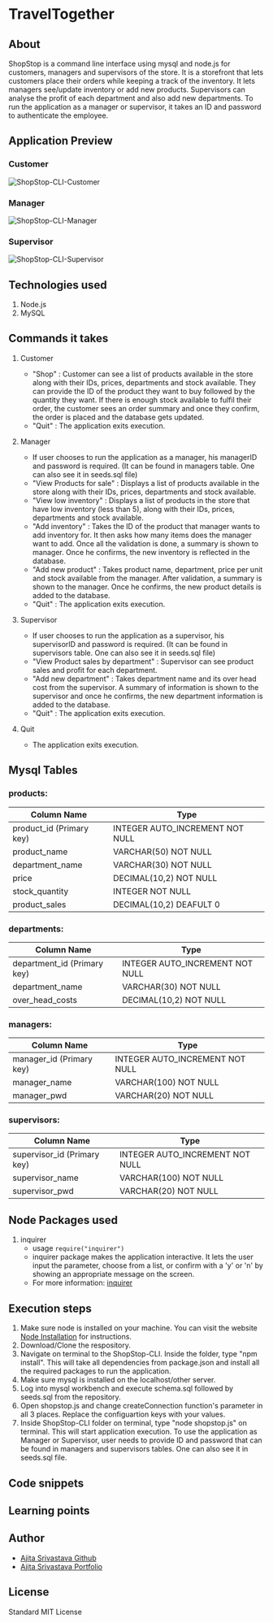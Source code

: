 # TravelTogether

## About
ShopStop is a command line interface using mysql and node.js for customers, managers and supervisors of the store. It is a storefront that lets customers place their orders while keeping a track of the inventory. It lets managers see/update inventory or add new products. Supervisors can analyse the profit of each department and also add new departments. To run the application as a manager or supervisor, it takes an ID and password to authenticate the employee.

## Application Preview

### Customer
![ShopStop-CLI-Customer](shopstop-customer.gif)

### Manager
![ShopStop-CLI-Manager](shopstop-manager.gif)

### Supervisor
![ShopStop-CLI-Supervisor](shopstop-supervisor.gif)

## Technologies used
1. Node.js
2. MySQL

## Commands it takes
1. Customer
    * "Shop" : Customer can see a list of products available in the store along with their IDs, prices, departments and stock available. They can provide the ID of the product they want to buy followed by the quantity they want. If there is enough stock available to fulfil their order, the customer sees an order summary and once they confirm, the order is placed and the database gets updated.
    * "Quit" : The application exits execution.

2. Manager
    * If user chooses to run the application as a manager, his managerID and password is required. 
    (It can be found in managers table. One can also see it in seeds.sql file)
    * "View Products for sale" : Displays a list of products available in the store along with their IDs, prices, departments and stock available.
    * "View low inventory" : Displays a list of products in the store that have low inventory (less than 5), along with their IDs, prices, departments and stock available.
    * "Add inventory" : Takes the ID of the product that manager wants to add inventory for. It then asks how many items does the manager want to add. Once all the validation is done, a summary is shown to manager. Once he confirms, the new inventory is reflected in the database.
    * "Add new product" : Takes product name, department, price per unit and stock available from the manager. After validation, a summary is shown to the manager. Once he confirms, the new product details is added to the database.
    * "Quit" : The application exits execution.

3. Supervisor
    * If user chooses to run the application as a supervisor, his supervisorID and password is required. 
    (It can be found in supervisors table. One can also see it in seeds.sql file)
    * "View Product sales by department" : Supervisor can see product sales and profit for each department.
    * "Add new department" : Takes department name and its over head cost from the supervisor. A summary of information is shown to the supervisor and once he confirms, the new department information is added to the database.
    * "Quit" : The application exits execution.

4. Quit
    * The application exits execution.

## Mysql Tables
### products:

Column Name  | Type
------------ | -------------
product_id (Primary key) | INTEGER AUTO_INCREMENT NOT NULL
product_name | VARCHAR(50) NOT NULL
department_name | VARCHAR(30) NOT NULL
price | DECIMAL(10,2) NOT NULL
stock_quantity | INTEGER NOT NULL
product_sales | DECIMAL(10,2) DEAFULT 0

### departments:

Column Name  | Type
------------ | -------------
department_id (Primary key) | INTEGER AUTO_INCREMENT NOT NULL
department_name | VARCHAR(30) NOT NULL
over_head_costs | DECIMAL(10,2) NOT NULL

### managers:

Column Name  | Type
------------ | -------------
manager_id (Primary key) | INTEGER AUTO_INCREMENT NOT NULL
manager_name | VARCHAR(100) NOT NULL
manager_pwd | VARCHAR(20) NOT NULL

### supervisors:

Column Name  | Type
------------ | -------------
supervisor_id (Primary key) | INTEGER AUTO_INCREMENT NOT NULL
supervisor_name | VARCHAR(100) NOT NULL
supervisor_pwd | VARCHAR(20) NOT NULL

## Node Packages used
1. inquirer
    * usage
    ```require("inquirer")```
    * inquirer package makes the application interactive. It lets the user input the parameter, choose from a list, or confirm with a 'y' or 'n' by showing an appropriate message on the screen.
    * For more information: [inquirer](https://github.com/SBoudrias/Inquirer.js/)

## Execution steps
1. Make sure node is installed on your machine. You can visit the website [Node Installation](http://blog.teamtreehouse.com/install-node-js-npm-mac) for instructions.
2. Download/Clone the respository.
3. Navigate on terminal to the ShopStop-CLI. Inside the folder, type "npm install". This will take all dependencies from package.json and install all the required packages to run the application.
4. Make sure mysql is installed on the localhost/other server. 
5. Log into mysql workbench and execute schema.sql followed by seeds.sql from the repository.
6. Open shopstop.js and change createConnection function's parameter in all 3 places. Replace the configuartion keys with your values.
7. Inside ShopStop-CLI folder on terminal, type "node shopstop.js" on terminal. This will start application execution. To use the application as Manager or Supervisor, user needs to provide ID and password that can be found in managers and supervisors tables. One can also see it in seeds.sql file.

## Code snippets


## Learning points



## Author 
* [Ajita Srivastava Github](https://github.com/ajitas)
* [Ajita Srivastava Portfolio](https://ajitas.github.io/Portfolio/)

## License
Standard MIT License


